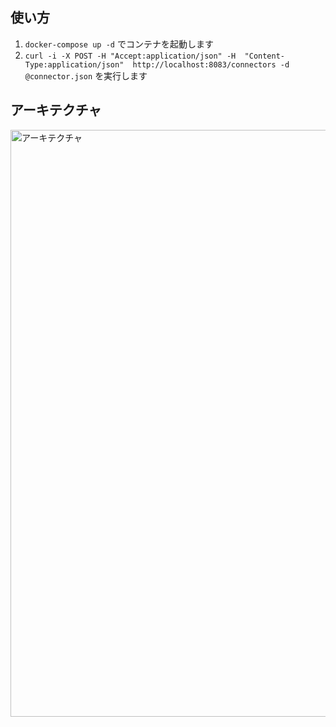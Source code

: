 ## 使い方
1. `docker-compose up -d` でコンテナを起動します
2. `curl -i -X POST -H "Accept:application/json" -H  "Content-Type:application/json"  http://localhost:8083/connectors -d @connector.json` を実行します

## アーキテクチャ
<img width="939" alt="アーキテクチャ" src="https://github.com/kousuke1201abe/cqrs_es_example_blog/assets/50360629/3ee8ab28-55b0-4fa3-ab6b-3bebba1c5be4">
